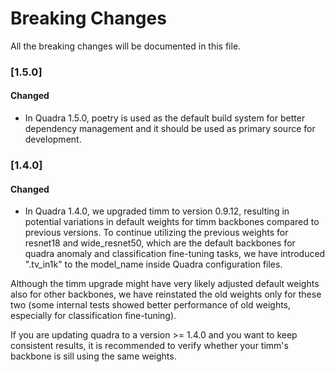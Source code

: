 # Breaking Changes
All the breaking changes will be documented in this file.

### [1.5.0]

#### Changed

- In Quadra 1.5.0, poetry is used as the default build system for better dependency management and it should be used as primary source for development.

### [1.4.0]

#### Changed

- In Quadra 1.4.0, we upgraded timm to version 0.9.12, resulting in potential variations in default weights for timm backbones compared to previous versions. To continue utilizing the previous weights for resnet18 and wide_resnet50, which are the default backbones for quadra anomaly and classification fine-tuning tasks, we have introduced ".tv_in1k" to the model_name inside Quadra configuration files.

Although the timm upgrade might have very likely adjusted default weights also for other backbones, we have reinstated the old weights only for these two (some internal tests showed better performance of old weights, especially for classification fine-tuning).

If you are updating quadra to a version >= 1.4.0 and you want to keep consistent results, it is recommended to verify whether your timm's backbone is sill using the same weights.